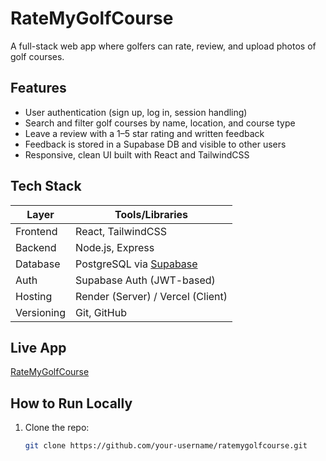 # RateMyGolfCourse

A full-stack web app where golfers can rate, review, and upload photos of golf courses.

## Features

- User authentication (sign up, log in, session handling)
- Search and filter golf courses by name, location, and course type
- Leave a review with a 1–5 star rating and written feedback
- Feedback is stored in a Supabase DB and visible to other users
- Responsive, clean UI built with React and TailwindCSS

## Tech Stack

| Layer        | Tools/Libraries                        |
|--------------|---------------------------------------|
| Frontend     | React, TailwindCSS                     |
| Backend      | Node.js, Express                       |
| Database     | PostgreSQL via [Supabase](https://supabase.com/) |
| Auth         | Supabase Auth (JWT-based)              |
| Hosting      | Render (Server) / Vercel (Client)     |
| Versioning   | Git, GitHub                            |

## Live App

[RateMyGolfCourse](https://ratemygolfcourse.vercel.app/)

## How to Run Locally

1. Clone the repo:  
   ```bash
   git clone https://github.com/your-username/ratemygolfcourse.git
